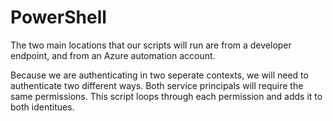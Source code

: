 # PowerShell

The two main locations that our scripts will run are from a developer endpoint, and from an Azure automation account. 

Because we are authenticating in two seperate contexts, we will need to authenticate two different ways. Both service
principals will require the same permissions. This script loops through each permission and adds it to both identitues.